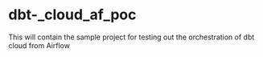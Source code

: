 # dbt-_cloud_af_poc
This will contain the sample project for testing out the orchestration of dbt cloud from Airflow
